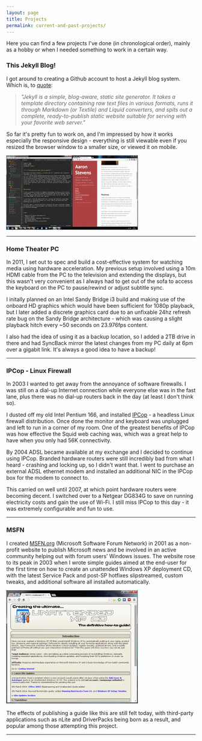 ```yaml
---
layout: page
title: Projects
permalink: current-and-past-projects/
---
```


Here you can find a few projects I've done (in chronological order), mainly as a hobby or when I needed something to work in a certain way.

### This Jekyll Blog!

I got around to creating a Github account to host a Jekyll blog system. Which is, to [quote](http://jekyllrb.com/docs/home/):

>_"Jekyll is a simple, blog-aware, static site generator. It takes a template directory containing raw text files in various formats, runs it through Markdown (or Textile) and Liquid converters, and spits out a complete, ready-to-publish static website suitable for serving with your favorite web server."_

So far it's pretty fun to work on, and I'm impressed by how it works especially the responsive design - everything is still viewable even if you resized the browser window to a smaller size, or viewed it on mobile.

<a href="/assets/workspace.png" data-lightbox="workspace" data-title="My Workspace"><img src="/assets/workspace_thumb.gif" alt="Workspace" title="My Workspace"></a>

---

### Home Theater PC

In 2011, I set out to spec and build a cost-effective system for watching media using hardware acceleration. My previous setup involved using a 10m HDMI cable from the PC to the television and extending the displays, but this wasn't very convenient as I always had to get out of the sofa to access the keyboard on the PC to pause/rewind or adjust subtitle sync.

I initally planned on an Intel Sandy Bridge i3 build and making use of the onboard HD graphics which would have been sufficient for 1080p playback, but I later added a discrete graphics card due to an unfixable 24hz refresh rate bug on the Sandy Bridge architecture - which was causing a slight playback hitch every ~50 seconds on 23.976fps content.

I also had the idea of using it as a backup location, so I added a 2TB drive in there and had SyncBack mirror the latest changes from my PC daily at 6pm over a gigabit link. It's always a good idea to have a backup!

---

### IPCop - Linux Firewall

In 2003 I wanted to get away from the annoyance of software firewalls. I was still on a dial-up Internet connection while everyone else was in the fast lane, plus there was no dial-up routers back in the day (at least I don't think so).

I dusted off my old Intel Pentium 166, and installed [IPCop](http://www.ipcop.org) - a headless Linux firewall distribution. Once done the monitor and keyboard was unplugged and left to run in a corner of my room. One of the greatest benefits of IPCop was how effective the Squid web caching was, which was a great help to have when you only had 56K connectivity.

By 2004 ADSL became available at my exchange and I decided to continue using IPCop. Branded hardware routers were still incredibly bad from what I heard - crashing and locking up, so I didn't want that. I went to purchase an external ADSL ethernet modem and installed an additional NIC in the IPCop box for the modem to connect to.

This carried on well until 2007, at which point hardware routers were becoming decent. I switched over to a Netgear DG834G to save on running electricity costs and gain the use of Wi-Fi. I still miss IPCop to this day - it was extremely configurable and fun to use.

---

### MSFN

I created [MSFN.org](http://www.msfn.org) (Microsoft Software Forum Network) in 2001 as a non-profit website to publish Microsoft news and be involved in an active community helping out with forum users’ Windows issues. The website rose to its peak in 2003 when I wrote simple guides aimed at the end-user for the first time on how to create an unattended Windows XP deployment CD, with the latest Service Pack and post-SP hotfixes slipstreamed, custom tweaks, and additional software all installed automatically.

<a href="/assets/msfn.png" data-lightbox="MSFN" data-title="MSFN Unattended XP CD Guide"><img src="/assets/msfn_thumb.gif" alt="MSFN" title="MSFN Unattended XP CD Guide"></a>

The effects of publishing a guide like this are still felt today, with third-party applications such as nLite and DriverPacks being born as a result, and popular among those attempting this project.

---
